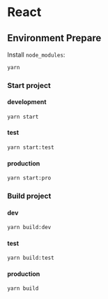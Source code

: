 
# React

## Environment Prepare

Install `node_modules`:
```bash
yarn
```

### Start project
#### development
```bash
yarn start
```

#### test
```bash
yarn start:test
```

#### production
```bash
yarn start:pro
```

### Build project
#### dev
```bash
yarn build:dev
```

#### test
```bash
yarn build:test
```

#### production
```bash
yarn build
```

<!--
react plugins
babel-plugin-import
react-router-dom
react-router-config
react-loadable
@types/react-router-dom
@types/react-router-config
@types/react-loadable
React Router 文档
https://github.com/ReactTraining/react-router#readme

css
less
less-loader

no eject
react-app-rewired
customize-cra


eslint

eslint
eslint-config-prettier
eslint-plugin-prettier
eslint-plugin-react
babel-eslint
@typescript-eslint/eslint-plugin
@typescript-eslint/parser
prettier
eslint-plugin-react-hooks

git commit eslint
husky
lint-staged
 -->
